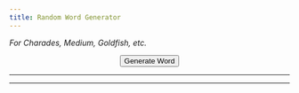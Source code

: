 ```yaml
---
title: Random Word Generator
---
```


*For Charades, Medium, Goldfish, etc.*  

<div class="fs-8" style="text-align: center;">
<button  onclick='generateWord()' class="btn btn-red">Generate Word</button>
</div>

---

<div id="newOutput" style="font-size: xx-large; text-align: center;"></div>

---

<div id="oldOutputs" style="font-size: large; text-align: center;"></div>


<script>
    function rD(i){return i[Math.floor(Math.random()*i.length)];} //draw a random item from a list.

    wordList = ['River', 'Train', 'Beautiful', 'Chip', 'Ant', 'Table', 'Firefighter', 'Hammer', 'Banana', 'Wedding', 'Shakespeare', 'Rodeo', 'Antarctica', 'Melt', 'Fireworks', 'Muscle', 'Heart', 'Ski', 'Cloud', 'Canoe', 'Cough', 'Waffle', 'Horse', 'Lamp', 'Soldier', 'Brush', 'Angel', 'Halloween', 'Voyage', 'Rollercoaster', 'England', 'Ring', 'Chalk', 'Nose', 'Ribbon', 'Tropical', 'Ocean', 'Space', 'Boil', 'Wild', 'Turtle', 'Kitchen', 'Actor', 'Cup', 'Ketchup', 'Playground', 'Hero', 'Strike', 'Mexico', 'Oatmeal', 'Camping', 'Slippers', 'North', 'Peel', 'Tree', 'Bicycle', 'Sticky', 'Short', 'Dolphin', 'Bathtub', 'Chef', 'Bat', 'Doughnut', 'Vacation', 'Mug', 'Fence', 'Canada', 'Crawl', 'Machine', 'Tower', 'Maze', 'Pop', 'Flower', 'Cart', 'Tiny', 'Castle', 'Bear', 'Couch', 'Doctor', 'Glove', 'Coffee', 'July Fourth', 'Ghost', 'Thumb', 'Pyramid', 'Fly', 'Cookie', 'Cabin', 'Hawaii', 'Horn', 'Rock', 'Whisky', 'Eagle', 'Blue', 'owl', 'Refrigerator', 'Teacher', 'Ball', 'Pretzel', 'Airport', 'Brother', 'Sky', 'China', 'Trip', 'Danger', 'Eye', 'Equipment', 'Burger', ]


    //test a more complicated version which includes english and chinese translations.


    critterWords = [
        {english:"Horse", chinese:"马",  symbol:"🐎\uFE0F"},
        {english:"Chicken", chinese:"鸡",  symbol:"🐓\uFE0F"},
        {english:"Dog", chinese:"狗",  symbol:"🐩\uFE0F"},
        {english:"Pig", chinese:"猪",  symbol:"🐖\uFE0F"},
        {english:"Monkey", chinese:"猴",  symbol:"\uFE0F"},
        {english:"Penguin", chinese:"企鹅",  symbol:"\uFE0F"},
        {english:"Duck", chinese:"鸭",  symbol:"\uFE0F"},
        {english:"Peacock", chinese:"",  symbol:"\uFE0F"},
        {english:"Owl", chinese:"",  symbol:"\uFE0F"},
        {english:"Bat", chinese:"",  symbol:"\uFE0F"},
        {english:"Unicorn", chinese:"",  symbol:"\uFE0F"},
        {english:"Bee", chinese:"",  symbol:"\uFE0F"},
        {english:"Caterpillar", chinese:"",  symbol:"\uFE0F"},
        {english:"Butterfly", chinese:"",  symbol:"\uFE0F"},
        {english:"Snail", chinese:"",  symbol:"\uFE0F"},
        {english:"Shell", chinese:"",  symbol:"\uFE0F"},
        {english:"Beetle", chinese:"",  symbol:"\uFE0F"},
        {english:"Ant", chinese:"",  symbol:"\uFE0F"},
        {english:"Spider", chinese:"",  symbol:"\uFE0F"},
        {english:"Web", chinese:"",  symbol:"\uFE0F"},
        {english:"Scorpion", chinese:"蝎",  symbol:"\uFE0F"},
        {english:"Mosquito", chinese:"蚊子",  symbol:"\uFE0F"},
        {english:"Bacteria", chinese:"菌",  symbol:"🦠\uFE0F"},
        {english:"Turtle", chinese:"龟",  symbol:"🐢\uFE0F"},
        {english:"Snake", chinese:"蛇",  symbol:"🐍\uFE0F"},
        {english:"Lizard", chinese:"",  symbol:"🦎\uFE0F"},
        {english:"Dinosaur", chinese:"",  symbol:"🦖\uFE0F"},
        {english:"Octopus", chinese:"",  symbol:"🐙\uFE0F"},
        {english:"Shrimp", chinese:"虾",  symbol:"🦐\uFE0F"},
        {english:"Crab", chinese:"",  symbol:"🦀\uFE0F"},
        {english:"Pufferfish", chinese:"",  symbol:"🐡\uFE0F"},
        {english:"Fish", chinese:"鱼",  symbol:"🐠\uFE0F"},
        {english:"Dolphin", chinese:"",  symbol:"🐬\uFE0F"},
        {english:"Shark", chinese:"",  symbol:"🦈\uFE0F"},
        {english:"Alligator", chinese:"",  symbol:"🐊\uFE0F"},
        {english:"Tiger", chinese:"虎",  symbol:"🐅\uFE0F"},
        {english:"Gorilla", chinese:"",  symbol:"🦍\uFE0F"},
        {english:"Elephant", chinese:"象",  symbol:"🐘\uFE0F"},
        {english:"Rhinoceros", chinese:"",  symbol:"🦏\uFE0F"},
        {english:"Hippopotamus", chinese:"河马",  symbol:"🦛\uFE0F"},
        {english:"Camel", chinese:"",  symbol:"🐫\uFE0F"},
        {english:"Llama", chinese:"",  symbol:"🦙\uFE0F"},
        {english:"Giraffe", chinese:"",  symbol:"🦒\uFE0F"},
        {english:"Cattle", chinese:"",  symbol:"\uFE0F"},
        {english:"Sheep", chinese:"",  symbol:"\uFE0F"},
        {english:"Goat", chinese:"",  symbol:"\uFE0F"},
        {english:"Deer", chinese:"鹿",  symbol:"\uFE0F"},
        {english:"Housecat", chinese:"猫",  symbol:"\uFE0F"},
        {english:"Rabbit", chinese:"",  symbol:"🐇\uFE0F"},
        {english:"Rat", chinese:"鼠",  symbol:"🐀\uFE0F"},
        {english:"Squirrel", chinese:"松鼠",  symbol:"🐿\uFE0F"},
        {english:"Hedgehog", chinese:"刺猬",  symbol:"🦔\uFE0F"},
        {english:"Dragon", chinese:"龙",  symbol:"🐉\uFE0F"},
    ]

    natureWords = [
        {english:"Cactus", chinese:"",  symbol:"🌵\uFE0F"},
        {english:"Tree", chinese:"",  symbol:"🌲\uFE0F"},
        {english:"Seed", chinese:"",  symbol:"🌱\uFE0F"},
        {english:"Spring", chinese:"",  symbol:"💐\uFE0F"},
        {english:"Summer", chinese:"",  symbol:"☀️\uFE0F"},
        {english:"Winter", chinese:"",  symbol:"❄️\uFE0F"},
        {english:"Fall", chinese:"",  symbol:"🍂\uFE0F"},
        {english:"Flower", chinese:"",  symbol:"🌺\uFE0F"},
        {english:"Leaf", chinese:"",  symbol:"🍁\uFE0F"},
        {english:"Mushroom", chinese:"",  symbol:"🍄\uFE0F"},
        {english:"Sun", chinese:"",  symbol:"🌞\uFE0F"},
        {english:"Moon", chinese:"",  symbol:"🌜\uFE0F"},
        {english:"Earth", chinese:"",  symbol:"🌏\uFE0F"},
        {english:"Star", chinese:"",  symbol:"⭐️\uFE0F"},
        {english:"Lightning", chinese:"",  symbol:"🌩\uFE0F"},
        {english:"Electricity", chinese:"",  symbol:"⚡️\uFE0F"},
        {english:"Storm", chinese:"",  symbol:"⛈\uFE0F"},
        {english:"Comet", chinese:"",  symbol:"☄️\uFE0F"},
        {english:"Fire", chinese:"",  symbol:"🔥\uFE0F"},
        {english:"Tornado", chinese:"",  symbol:"🌪\uFE0F"},
        {english:"Rainbow", chinese:"",  symbol:"🌈\uFE0F"},
        {english:"Clouds", chinese:"",  symbol:"☁️\uFE0F"},
        {english:"Snow", chinese:"",  symbol:"🌨\uFE0F"},
        {english:"Snowman", chinese:"",  symbol:"☃️\uFE0F"},
        {english:"Wind", chinese:"",  symbol:"💨\uFE0F"},
        {english:"Water", chinese:"",  symbol:"💦\uFE0F"},
        {english:"Rain", chinese:"",  symbol:"🌧\uFE0F"},
        {english:"Ocean", chinese:"",  symbol:"🌊\uFE0F"},
        {english:"Desert", chinese:"",  symbol:"🏜\uFE0F"},
        {english:"Mountain", chinese:"",  symbol:"🏔\uFE0F"},
        {english:"Camping", chinese:"",  symbol:"🏔\uFE0F"},
        {english:"Volcano", chinese:"",  symbol:"🌋\uFE0F"},
        {english:"Galaxy", chinese:"",  symbol:"🌌\uFE0F"},
        {english:"River", chinese:"",  symbol:"🏞\uFE0F"},
        {english:"Beach", chinese:"",  symbol:"🏖\uFE0F"},
        {english:"Island", chinese:"",  symbol:"🏝\uFE0F"},
    ]

    foodWords = [];


    artifactWords = [];



    actionWords = [];




    wordObjectList = [...critterWords, ...natureWords,];

    currentWord = {english:""}; //Stores entire word object/ Initialized as placeholder
    previousWord = ""; //Stores entire word object
    wordLog = ""; //Stores only the english portions of the words

    function generateWord(){
        //Move the words around
        previousWord = currentWord;
        wordLog = previousWord.english + "<br>" + wordLog;
        //Choose a random word from the wordlist
        currentWord = rD(wordObjectList);
        //rewrite page content
        document.getElementById("newOutput").innerHTML = currentWord.english + "<br>" + currentWord.chinese  + "   " + currentWord.symbol ;
        document.getElementById("oldOutputs").innerHTML = wordLog;


    }



</script>